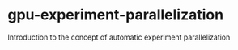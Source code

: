 # gpu-experiment-parallelization
Introduction to the concept of automatic experiment parallelization
